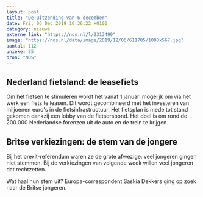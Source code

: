 ```yaml
---
layout: post
title: "De uitzending van 6 december"
date: Fri, 06 Dec 2019 10:36:22 +0100
category: nieuws
externe_link: "https://nos.nl/l/2313490"
image: "https://nos.nl/data/image/2019/12/06/611785/1008x567.jpg"
aantal: 112
unieke: 85
bron: "NOS"
---
```


<h2>Nederland fietsland: de leasefiets</h2>
<p>Om het fietsen te stimuleren wordt het vanaf 1 januari mogelijk om via het werk een fiets te leasen. Dit wordt gecombineerd met het investeren van miljoenen euro's in de fietsinfrastructuur. Het fietsplan is mede tot stand gekomen dankzij een lobby van de fietsersbond. Het doel is om rond de 200.000 Nederlandse forenzen uit de auto en de trein te krijgen.</p>
<h2>Britse verkiezingen: de stem van de jongere</h2>
<p>Bij het brexit-referendum waren ze de grote afwezige: veel jongeren gingen niet stemmen. Bij de verkiezingen van volgende week willen veel jongeren dat rechtzetten.</p>
<p>Wat haal hun stem uit? Europa-correspondent Saskia Dekkers ging op zoek naar de Britse jongeren. </p>
